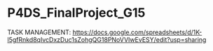 # P4DS_FinalProject_G15

TASK MANAGEMENT: https://docs.google.com/spreadsheets/d/1K-l5gfRnkd8qIvcDxzDuc1sZohgQG18PNoVVIwEvESY/edit?usp=sharing
